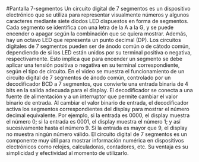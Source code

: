 #Pantalla 7-segmentos
Un circuito digital de 7 segmentos es un dispositivo electrónico que se utiliza para representar visualmente números y algunos caracteres mediante siete diodos LED dispuestos en forma de segmentos.
Cada segmento se identifica con una letra de la A a la G, y se puede encender o apagar según la combinación que se quiera mostrar. Además, hay un octavo LED que representa un punto decimal (DP).
Los circuitos digitales de 7 segmentos pueden ser de ánodo común o de cátodo común, dependiendo de si los LED están unidos por su terminal positiva o negativa, respectivamente. Esto implica que para encender un segmento se debe aplicar una tensión positiva o negativa en su terminal correspondiente, según el tipo de circuito.
En el video se muestra el funcionamiento de un circuito digital de 7 segmentos de ánodo común, controlado por un decodificador BCD a 7 segmentos, que convierte una entrada binaria de 4 bits en la salida adecuada para el display. El decodificador se conecta a una fuente de alimentación y a un interruptor que permite cambiar el valor binario de entrada.
Al cambiar el valor binario de entrada, el decodificador activa los segmentos correspondientes del display para mostrar el número decimal equivalente. Por ejemplo, si la entrada es 0000, el display muestra el número 0; si la entrada es 0001, el display muestra el número 1; y así sucesivamente hasta el número 9. Si la entrada es mayor que 9, el display no muestra ningún número válido.
El circuito digital de 7 segmentos es un componente muy útil para mostrar información numérica en dispositivos electrónicos como relojes, calculadoras, contadores, etc. Su ventaja es su simplicidad y efectividad al momento de utilizarlo.
